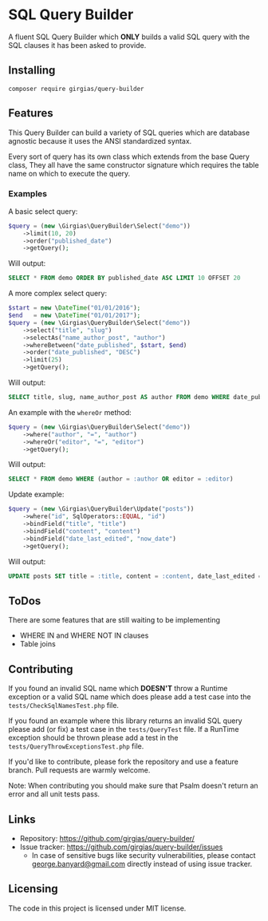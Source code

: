 # SQL Query Builder

A fluent SQL Query Builder which **ONLY** builds a valid SQL query with the SQL 
clauses it has been asked to provide.

## Installing

```shell
composer require girgias/query-builder
```

## Features

This Query Builder can build a variety of SQL queries which are database agnostic
because it uses the ANSI standardized syntax.

Every sort of query has its own class which extends from the base Query class,
They all have the same constructor signature which requires the table name 
on which to execute the query.

### Examples
A basic select query:
```php
$query = (new \Girgias\QueryBuilder\Select("demo"))
    ->limit(10, 20)
    ->order("published_date")
    ->getQuery();
```
Will output:
```sql
SELECT * FROM demo ORDER BY published_date ASC LIMIT 10 OFFSET 20
```

A more complex select query:
```php
$start = new \DateTime("01/01/2016");
$end   = new \DateTime("01/01/2017");
$query = (new \Girgias\QueryBuilder\Select("demo"))
    ->select("title", "slug")
    ->selectAs("name_author_post", "author")
    ->whereBetween("date_published", $start, $end)
    ->order("date_published", "DESC")
    ->limit(25)
    ->getQuery();
```

Will output:
```sql
SELECT title, slug, name_author_post AS author FROM demo WHERE date_published BETWEEN '2016-01-01 00:00:00' AND '2017-01-01 00:00:00' ORDER BY date_published DESC LIMIT 25
```

An example with the ``whereOr`` method:
```php
$query = (new \Girgias\QueryBuilder\Select("demo"))
    ->where("author", "=", "author")
    ->whereOr("editor", "=", "editor")
    ->getQuery();
```

Will output:
```sql
SELECT * FROM demo WHERE (author = :author OR editor = :editor)
```

Update example:
```php
$query = (new \Girgias\QueryBuilder\Update("posts"))
    ->where("id", SqlOperators::EQUAL, "id")
    ->bindField("title", "title")
    ->bindField("content", "content")
    ->bindField("date_last_edited", "now_date")
    ->getQuery();
```
Will output:
```sql
UPDATE posts SET title = :title, content = :content, date_last_edited = :now_date WHERE id = :id
```

## ToDos

There are some features that are still waiting to be implementing

* WHERE IN and WHERE NOT IN clauses
* Table joins

## Contributing

If you found an invalid SQL name which **DOESN'T** throw a Runtime exception
or a valid SQL name which does
please add a test case into the ``tests/CheckSqlNamesTest.php`` file.

If you found an example where this library returns an invalid SQL query
please add (or fix) a test case in the ``tests/QueryTest`` file.
If a RunTime exception should be thrown please add a test in the 
``tests/QueryThrowExceptionsTest.php`` file.

If you'd like to contribute, please fork the repository and use a feature
branch. Pull requests are warmly welcome.

Note: When contributing you should make sure that Psalm doesn't return an error
and all unit tests pass.

## Links

- Repository: https://github.com/girgias/query-builder/
- Issue tracker: https://github.com/girgias/query-builder/issues
  - In case of sensitive bugs like security vulnerabilities, please contact
    george.banyard@gmail.com directly instead of using issue tracker.


## Licensing

The code in this project is licensed under MIT license.
